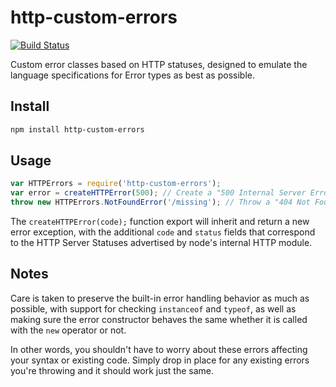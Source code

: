 http-custom-errors
==================
[![Build Status](https://travis-ci.org/jproulx/node-http-error.svg?branch=master)](https://travis-ci.org/jproulx/node-http-error)

Custom error classes based on HTTP statuses, designed to emulate the language specifications for Error types as best as possible.

## Install
```bash
npm install http-custom-errors
```

## Usage
```js
var HTTPErrors = require('http-custom-errors');
var error = createHTTPError(500); // Create a "500 Internal Server Error" exception
throw new HTTPErrors.NotFoundError('/missing'); // Throw a "404 Not Found Error" exception
```

The `createHTTPError(code);` function export will inherit and return a new error exception, with the additional `code` and `status` fields that correspond to the HTTP Server Statuses advertised by node's internal HTTP module.

## Notes
Care is taken to preserve the built-in error handling behavior as much as possible, with support for checking `instanceof` and `typeof`, as well as making sure the error constructor behaves the same whether it is called with the `new` operator or not.

In other words, you shouldn't have to worry about these errors affecting your syntax or existing code. Simply drop in place for any existing errors you're throwing and it should work just the same.